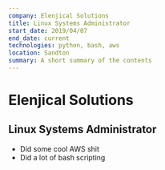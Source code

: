 ```yaml
---
company: Elenjical Solutions
title: Linux Systems Administrator
start_date: 2019/04/07
end_date: current
technologies: python, bash, aws
location: Sandton
summary: A short summary of the contents
---
```


# Elenjical Solutions

## Linux Systems Administrator

- Did some cool AWS shit
- Did a lot of bash scripting